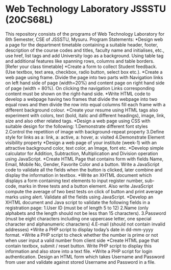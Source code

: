 # Web Technology Laboratory JSSSTU (20CS68L)
This repository consists of the programs of Web Technology Laboratory for 6th Semester, CSE of JSSSTU, Mysuru.
Program Statements:
*Design web a page for the department timetable containing a suitable header, footer, description of the course codes and titles, faculty name and initialises, etc., use href, list tags and add University logo as a background. Using table tag and additional features like spanning rows, columns and table borders. [Refer your class timetable]
*Create a form to collect Student feedback. (Use textbox, text area, checkbox, radio button, select box etc.). 
*Create a web page using frame. Divide the page into two parts with Navigation links on left hand side of page (width=20%) and content page on right hand side of page (width = 80%). On clicking the navigation Links corresponding content must be shown on the right-hand side.
*Write HTML code to develop a webpage having two frames that divide the webpage into two equal rows and then divide the row into equal columns fill each frame with a different background colour.
*Create your resume using HTML tags also experiment with colors, text (bold, italic and different headings), image, link, size and also other related tags.
*Design a web page using CSS with suitable design for the following: 
  1.Demonstrate different font styles 
  2.Control the repetition of image with background-repeat property 
  3.Define style for links as a: link, a: active, a: hover, a: visited
  4.Demonstrate Element visibility property
*Design a web page of your institute (week-1) with an attractive background color, text color, an Image, font etc. 
*Develop simple calculator for Addition, Subtraction, Multiplication and Division operation using JavaScript.
*Create HTML Page that contains form with fields Name, Email, Mobile No, Gender, Favorite Color and a button. Write a JavaScript code to validate all the fields when the button is clicked, later combine and display the information in textbox.
*Write an XHTML document which displays a form containing text elements to input register number, sub-code, marks in three tests and a button element. Also write JavaScript compute the average of two best tests on click of button and print average marks using alert. Validate all the fields using JavaScript.
*Develop an XHTML document and Java script to validate the following fields in a registration page:
  1.User ID (must be of length 5 to 12) 
  2.Name (only alphabets and the length should not be less than 15 
  characters).
  3.Password (must be eight characters including one uppercase letter, one special character and alphanumeric characters)
  4.E-mail (should not contain invalid addresses)
*Write a PHP script to display today’s date in dd-mm-yyyy format. 
*Write a PHP script to check whether the number is prime or not when user input a valid number from client side
*Create HTML page that contain textbox, submit / reset button. Write PHP script to display this information and also store into a text file.
*Write a PHP script for login authentication. Design an HTML form which takes Username and Password from user and validate against stored Username and Password in a file.
